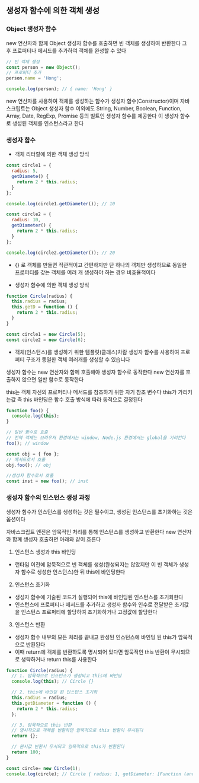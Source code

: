 ## 생성자 함수에 의한 객체 생성

### Object 생성자 함수

new 연산자와 함께 Object 생성자 함수를 호출하면 빈 객체를 생성하여 반환한다
그 후 프로퍼티나 메서드를 추가하여 객체를 완성할 수 있다
```js
// 빈 객체 생성
const person = new Object();
// 프로퍼티 추가
person.name = 'Hong';

console.log(person); // { name: 'Hong' }
```
new 연산자를 사용하여 객체를 생성하는 함수가 생성자 함수(Constructor)이며
자바스크립트는 Object 생성자 함수 이외에도 String, Number, Boolean, 
Function, Array, Date, RegExp, Promise 등의 빌트인 생성자 함수를 제공한다
이 생성자 함수로 생성된 객체를 인스턴스라고 한다


### 생성자 함수

- 객체 리터럴에 의한 객체 생성 방식
```js
const circle1 = {
  radius: 5,
  getDiamete() {
    return 2 * this.radius;
  }
};

console.log(circle1.getDiameter()); // 10

const circle2 = {
  radius: 10,
  getDiameter() {
    return 2 * this.radius;
  }
};

console.log(circle2.getDiameter()); // 20
```
- {} 로 객체를 만들면 직관적이고 간편하지만 단 하나의 객체만 생성하므로
  동일한 프로퍼티를 갖는 객체를 여러 개 생성하야 하는 경우 비효율적이다

- 생성자 함수에 의한 객체 생성 방식
```js
function Circle(radius) {
  this.radius = radius;
  this.getD = function () {
    return 2 * this.radius;
  }
}

const circle1 = new Circle(5);
const circle2 = new Circle(6);
```
- 객체(인스턴스)를 생성하기 위한 템플릿(클래스)차람 생성자 함수를
  사용하여 프로퍼티 구조가 동일한 객체 여러개를 생성할 수 있습니다

생성자 함수는 new 연산자와 함께 호출해야 생성자 함수로 동작한다
new 연산자를 호출하지 않으면 일반 함수로 동작한다

this는 객체 자신의 프로퍼티나 메서드를 참조하기 위한 자기 참조 변수다
this가 가리키는값 즉 this 바인딩은 함수 호출 방식에 따라 동적으로 결정된다
```js
function foo() {
  console.log(this);
}

// 일반 함수로 호출
// 전역 객체는 브라우저 환경에서는 window, Node.js 환경에서는 global을 기리킨다
foo(); // window

const obj = { foo };
// 메서드로서 호출
obj.foo(); // obj

//생성자 함수로서 호출
const inst = new foo(); // inst
```

### 생성자 함수의 인스턴스 생성 과정

생성자 함수가 인스턴스를 생성하는 것은 필수이고, 생성된 인스턴스를 초기화하는 것은 옵션이다

자바스크립트 엔진은 암묵적인 처리를 통해 인스턴스를 생성하고 반환한다
new 연산자와 함꼐 생성자 호출하면  아래와 같이 흐른다

1. 인스턴스 생성과 this 바인딩
  - 런타임 이전에 암묵적으로 빈 객체를 생성(완성되지는 않았지만 이 빈 객체가 생성자 함수로 
    생성한 인스턴스)한 뒤 this에 바인딩한다

2. 인스턴스 초기화
  - 생성자 함수에 기술된 코드가 실행되어 this에 바인딩된 인스턴스를 초기화한다
  - 인스턴스에 프로퍼티나 메서드를 추가하고 생성자 함수와 인수로 전달받은
    초기값을 인스턴스 프로퍼티에 할당하여 초기화하거나 고정값에 할당한다

3. 인스턴스 반환
  - 생성자 함수 내부의 모든 처리를 끝내고 완성된 인스턴스에 바인딩 된 this가 암묵적으로 반환된다
  - 이때 return에 객체를 반환하도록 명시되어 있다면 암묵적인 this 반환이 무시되므로 생략하거나
    return this를 사용한다

```js
function Circle(radius) {
  // 1. 암묵적으로 인스턴스가 생성되고 this에 바인딩
  console.log(this); // Circle {}

  // 2. this에 바인딩 된 인스턴스 초기화
  this.radius = radius;
  this.getDiameter = function () {
    return 2 * this.radius;
  };

  // 3. 암묵적으로 this 반환
  // 명시적으로 객체를 반환하면 암묵적으로 this 반환이 무시된다
  return {};

  // 원시값 반환시 무시되고 암묵적으로 this가 반환된다
  return 100;
}

const circle= new Circle(1);
console.log(circle); // Circle { radius: 1, getDiameter: [Function (anonymous)] }
```